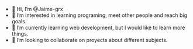 - 👋 Hi, I’m @Jaime-grx
- 👀 I’m interested in learning programing, meet other people and reach big goals.
- 🌱 I’m currently learning web development, but I would like to learn more things.
- 💞️ I’m looking to collaborate on proyects about different subjects.


<!--- 
- 📫 How to reach me ...

Jaime-grx/Jaime-grx is a ✨ special ✨ repository because its `README.md` (this file) appears on your GitHub profile.
You can click the Preview link to take a look at your changes.
--->
